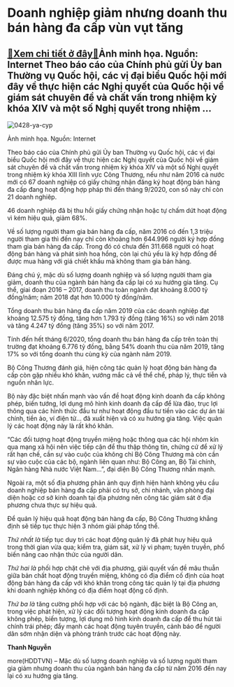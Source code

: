Doanh nghiệp giảm nhưng doanh thu bán hàng đa cấp vùn vụt tăng
==============================================================

[:gift:Xem chi tiết ở đây:gift:](https://hddtvn.com/doanh-nghiep-giam-nhung-doanh-thu-ban-hang-da-cap-vun-vut-tang/)Ảnh minh họa. Nguồn: Internet Theo báo cáo của Chính phủ gửi Ủy ban Thường vụ Quốc hội, các vị đại biểu Quốc hội mới đây về thực hiện các Nghị quyết của Quốc hội về giám sát chuyên đề và chất vấn trong nhiệm kỳ khóa XIV và một số Nghị quyết trong nhiệm …
--------------------------------------------------------------------------------------------------------------------------------------------------------------------------------------------------------------------------------------------------------------





![0428-ya-cyp](https://hddtvn.com/wp-content/uploads/2021/01/0428_Ya_cYp-2.jpg "Doanh nghiệp giảm nhưng doanh thu bán hàng đa cấp vùn vụt tăng")


Ảnh minh họa. Nguồn: Internet



Theo báo cáo của Chính phủ gửi Ủy ban Thường vụ Quốc hội, các vị đại biểu Quốc hội mới đây về thực hiện các Nghị quyết của Quốc hội về giám sát chuyên đề và chất vấn trong nhiệm kỳ khóa XIV và một số Nghị quyết trong nhiệm kỳ khóa XIII lĩnh vực Công Thương, nếu như năm 2016 cả nước mới có 67 doanh nghiệp có giấy chứng nhận đăng ký hoạt động bán hàng đa cấp đang hoạt động hợp pháp thì đến tháng 9/2020, con số này chỉ còn 21 doanh nghiêp.


46 doanh nghiệp đã bị thu hồi giấy chứng nhận hoặc tự chấm dứt hoạt động vì kém hiệu quả, giảm 68%.


Về số lượng người tham gia bán hàng đa cấp, năm 2016 có đến 1,3 triệu người tham gia thì đến nay chỉ còn khoảng hơn 644.996 người ký hợp đồng tham gia bán hàng đa cấp. Trong đó có chưa đến 311.668 người có hoạt động bán hàng và phát sinh hoa hồng, còn lại chủ yếu là ký hợp đồng để được mua hàng với giá chiết khấu mà không tham gia bán hàng.


Đáng chú ý, mặc dù số lượng doanh nghiệp và số lượng người tham gia giảm, doanh thu của ngành bán hàng đa cấp lại có xu hướng gia tăng. Cụ thể, giai đoạn 2016 – 2017, doanh thu toàn ngành đạt khoảng 8.000 tỷ đồng/năm; năm 2018 đạt hơn 10.000 tỷ đồng/năm.


Tổng doanh thu bán hàng đa cấp năm 2019 của các doanh nghiệp đạt khoảng 12.575 tỷ đồng, tăng hơn 1.793 tỷ đồng (tăng 16%) so với năm 2018 và tăng 4.247 tỷ đồng (tăng 35%) so với năm 2017.


Tính đến hết tháng 6/2020, tổng doanh thu bán hàng đa cấp trên toàn thị trường đạt khoảng 6.776 tỷ đồng, bằng 54% doanh thu của năm 2019, tăng 17% so với tổng doanh thu cùng kỳ của ngành năm 2019.


Bộ Công Thương đánh giá, hiện công tác quản lý hoạt động bán hàng đa cấp còn gặp nhiều khó khăn, vướng mắc cả về thể chế, pháp lý, thực tiễn và nguồn nhân lực.


Bộ này đặc biệt nhấn mạnh vào vấn đề hoạt động kinh doanh đa cấp không phép, biến tướng, lợi dụng mô hình kinh doanh đa cấp để lừa đảo, trục lợi thông qua các hình thức đầu tư như hoạt động đầu tư tiền vào các dự án tài chính, tiền ảo, ví điện tử… đã xuất hiện và có xu hướng gia tăng. Việc quản lý các hoạt động này là rất khó khăn.


“Các đối tượng hoạt động truyền miệng hoặc thông qua các hội nhóm kín qua mạng xã hội nên việc tiếp cận để thu thập thông tin, chứng cứ để xử lý rất hạn chế, cần sự vào cuộc của không chỉ Bộ Công Thương mà còn cần sự vào cuộc của các bộ, ngành liên quan như: Bộ Công an, Bộ Tài chính, Ngân hàng Nhà nước Việt Nam…”, đại diện Bộ Công Thương nhấn mạnh.


Ngoài ra, một số địa phương phản ánh quy định hiện hành không yêu cầu doanh nghiệp bán hàng đa cấp phải có trụ sở, chi nhánh, văn phòng đại diện hoặc cơ sở kinh doanh tại địa phương nên công tác giám sát ở địa phương chưa thực sự hiệu quả.


Để quản lý hiệu quả hoạt động bán hàng đa cấp, Bộ Công Thương khẳng định sẽ tiếp tục thực hiện 3 nhóm giải pháp tổng thể.


*Thứ nhất là* tiếp tục duy trì các hoạt động quản lý đã phát huy hiệu quả trong thời gian vừa qua; kiểm tra, giám sát, xử lý vi phạm; tuyên truyền, phổ biến nâng cao nhận thức của người dân.


*Thứ hai là* phối hợp chặt chẽ với địa phương, giải quyết vấn đề mâu thuẫn giữa bản chất hoạt động truyền miệng, không có địa điểm cố định của hoạt động bán hàng đa cấp với khó khăn trong công tác quản lý tại địa phương khi doanh nghiệp không có địa điểm hoạt động cố định.


*Thứ ba là* tăng cường phối hợp với các bộ ngành, đặc biệt là Bộ Công an, trong việc phát hiện, xử lý các đối tượng hoạt động kinh doanh đa cấp không phép, biến tượng, lợi dụng mô hình kinh doanh đa cấp để thu hút tài chính trái phép; đẩy mạnh các hoạt động tuyên truyền, cảnh báo để người dân sớm nhận diện và phòng tránh trước các hoạt động này.




**Thanh Nguyễn**



more(HDDTVN) – Mặc dù số lượng doanh nghiệp và số lượng người tham gia giảm nhưng doanh thu của ngành bán hàng đa cấp từ năm 2016 đến nay lại có xu hướng gia tăng.

